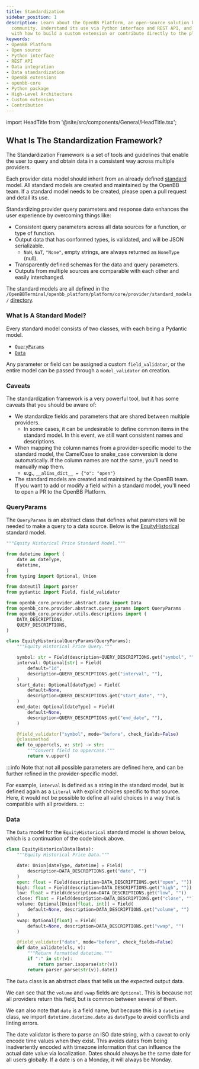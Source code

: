 ```yaml
---
title: Standardization
sidebar_position: 1
description: Learn about the OpenBB Platform, an open-source solution built by the
  community. Understand its use via Python interface and REST API, and acquaint yourself
  with how to build a custom extension or contribute directly to the platform
keywords:
- OpenBB Platform
- Open source
- Python interface
- REST API
- Data integration
- Data standardization
- OpenBB extensions
- openbb-core
- Python package
- High-Level Architecture
- Custom extension
- Contribution
---
```


import HeadTitle from '@site/src/components/General/HeadTitle.tsx';

<HeadTitle title="Standardization - Development | OpenBB Platform Docs" />

## What Is The Standardization Framework?

The Standardization Framework is a set of tools and guidelines that enable the user to query and obtain data in a consistent way across multiple providers.

Each provider data model should inherit from an already defined [standard](/platform/data_models) model. All standard models are created and maintained by the OpenBB team. If a standard model needs to be created, please open a pull request and detail its use.

Standardizing provider query parameters and response data enhances the user experience by overcoming things like:

- Consistent query parameters across all data sources for a function, or type of function.
- Output data that has conformed types, is validated, and will be JSON serializable.
  - `NaN`, `NaT`, `"None"`, empty strings, are always returned as `NoneType` (null).
- Transparently defined schemas for the data and query parameters.
- Outputs from multiple sources are comparable with each other and easily interchanged.

The standard models are all defined in the `/OpenBBTerminal/openbb_platform/platform/core/provider/standard_models/` [directory](https://github.com/OpenBB-finance/OpenBBTerminal/tree/develop/openbb_platform/core/openbb_core/provider/standard_models).

### What Is A Standard Model?

Every standard model consists of two classes, with each being a Pydantic model.

- [`QueryParams`](https://github.com/OpenBB-finance/OpenBBTerminal/tree/develop/openbb_platform/core/openbb_core/provider/abstract/query_params.py)
- [`Data`](https://github.com/OpenBB-finance/OpenBBTerminal/tree/develop/openbb_platform/core/openbb_core/provider/abstract/data.py)

Any parameter or field can be assigned a custom `field_validator`, or the entire model can be passed through a `model_validator` on creation.

### Caveats

The standardization framework is a very powerful tool, but it has some caveats that you should be aware of:

- We standardize fields and parameters that are shared between multiple providers.
  - In some cases, it can be undesirable to define common items in the standard model. In this event, we still want consistent names and descriptions.
- When mapping the column names from a provider-specific model to the standard model, the CamelCase to snake_case conversion is done automatically. If the column names are not the same, you'll need to manually map them.
  - e.g., `__alias_dict__ = {"o": "open"}`
- The standard models are created and maintained by the OpenBB team. If you want to add or modify a field within a standard model, you'll need to open a PR to the OpenBB Platform.


### QueryParams

The `QueryParams` is an abstract class that defines what parameters will be needed to make a query to a data source. Below is the [EquityHistorical](data_models/EquityHistorical) standard model.

```python
"""Equity Historical Price Standard Model."""

from datetime import (
    date as dateType,
    datetime,
)
from typing import Optional, Union

from dateutil import parser
from pydantic import Field, field_validator

from openbb_core.provider.abstract.data import Data
from openbb_core.provider.abstract.query_params import QueryParams
from openbb_core.provider.utils.descriptions import (
    DATA_DESCRIPTIONS,
    QUERY_DESCRIPTIONS,
)

class EquityHistoricalQueryParams(QueryParams):
    """Equity Historical Price Query."""

    symbol: str = Field(description=QUERY_DESCRIPTIONS.get("symbol", ""))
    interval: Optional[str] = Field(
        default="1d",
        description=QUERY_DESCRIPTIONS.get("interval", ""),
    )
    start_date: Optional[dateType] = Field(
        default=None,
        description=QUERY_DESCRIPTIONS.get("start_date", ""),
    )
    end_date: Optional[dateType] = Field(
        default=None,
        description=QUERY_DESCRIPTIONS.get("end_date", ""),
    )

    @field_validator("symbol", mode="before", check_fields=False)
    @classmethod
    def to_upper(cls, v: str) -> str:
        """Convert field to uppercase."""
        return v.upper()
```

:::info
Note that not all possible parameters are defined here, and can be further refined in the provider-specific model.

For example, `interval` is defined as a string in the standard model, but is defined again as a `Literal` with explicit choices specific to that source. Here, it would not be possible to define all valid choices in a way that is compatible with all providers.
:::

### Data

The `Data` model for the `EquityHistorical` standard model is shown below, which is a continuation of the code block above.

```python
class EquityHistoricalData(Data):
    """Equity Historical Price Data."""

    date: Union[dateType, datetime] = Field(
        description=DATA_DESCRIPTIONS.get("date", "")
    )
    open: float = Field(description=DATA_DESCRIPTIONS.get("open", ""))
    high: float = Field(description=DATA_DESCRIPTIONS.get("high", ""))
    low: float = Field(description=DATA_DESCRIPTIONS.get("low", ""))
    close: float = Field(description=DATA_DESCRIPTIONS.get("close", ""))
    volume: Optional[Union[float, int]] = Field(
        default=None, description=DATA_DESCRIPTIONS.get("volume", "")
    )
    vwap: Optional[float] = Field(
        default=None, description=DATA_DESCRIPTIONS.get("vwap", "")
    )

    @field_validator("date", mode="before", check_fields=False)
    def date_validate(cls, v):
        """Return formatted datetime."""
        if ":" in str(v):
            return parser.isoparse(str(v))
        return parser.parse(str(v)).date()
```

The `Data` class is an abstract class that tells us the expected output data.

We can see that the `volume` and `vwap` fields are `Optional`. This is because not all providers return this field, but is common between several of them.

We can also note that `date` is a field name, but because this is a `datetime` class, we import `datetime.datetime.date` as `dateType` to avoid conflicts and linting errors.

The date validator is there to parse an ISO date string, with a caveat to only encode time values when they exist. This avoids dates from being inadvertently encoded with timezone information that can influence the actual date value via localization. Dates should always be the same date for all users globally. If a date is on a Monday, it will always be Monday.
